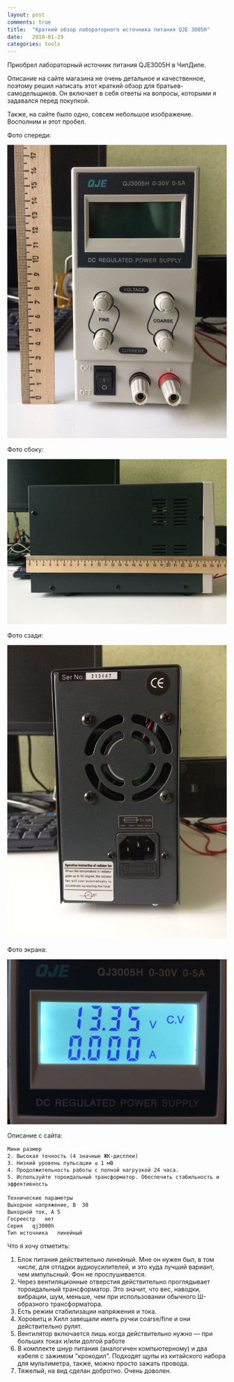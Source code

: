 ```yaml
---
layout: post
comments: true
title:  "Краткий обзор лабораторного источника питания QJE 3005H"
date:   2018-01-29
categories: tools
---
```


Приобрел лабораторный источник питания QJE3005H в ЧипДипе.

Описание на сайте магазина не очень детальное и качественное, поэтому решил написать этот краткий обзор для братьев-самодельщиков.
Он включает в себя ответы на вопросы, которыми я задавался перед покупкой.

Также, на сайте было одно, совсем небольшое изображение.
Восполним и этот пробел.

Фото спереди:

![Источник питания — вид спереди](/assets/2018/01/29/01-psu-front.jpg)

Фото сбоку:

![Источник питания — вид сбоку](/assets/2018/01/29/02-psu-side.jpg)

Фото сзади:

![Источник питания — вид сзади](/assets/2018/01/29/03-psu-back.jpg)

Фото экрана:

![Источник питания — фото экрана](/assets/2018/01/29/04-psu-lcd.jpg)


Описание с сайта:

```
Мини размер 
2. Высокая точность (4 значные ЖК-дисплеи) 
3. Низкий уровень пульсации ≤ 1 мВ 
4. Продолжительность работы с полной нагрузкой 24 часа. 
5. Используйте тороидальный трансформатор. Обеспечить стабильность и эффективность

Технические параметры
Выходное напряжение, В	30
Выходной ток, А	5
Госреестр	нет
Серия	qj3000h
Тип источника	линейный
```

Что я хочу отметить:
1. Блок питания действительно линейный. Мне он нужен был, в том числе, для отладки аудиоусилителей, и это куда лучший вариант, чем импульсный. Фон не прослушивается.
2. Через вентиляционные отверстия действительно проглядывает тороидальный трансформатор. Это значит, что вес, наводки, вибрации, шум, меньше, чем при использовании обычного Ш-образного трансформатора.
3. Есть режим стабилизации напряжения и тока.
4. Хоровитц и Хилл завещали иметь ручки coarse/fine и они действительно рулят.
5. Вентилятор включается лишь когда действительно нужно — при больших токах и/или долгой работе
6. В комплекте шнур питания (аналогичен компьютерному) и два кабеля с зажимом "крокодил". Подходят щупы из китайского набора для мультиметра, также, можно просто зажать провода.
7. Тяжелый, на вид сделан добротно. Очень доволен.